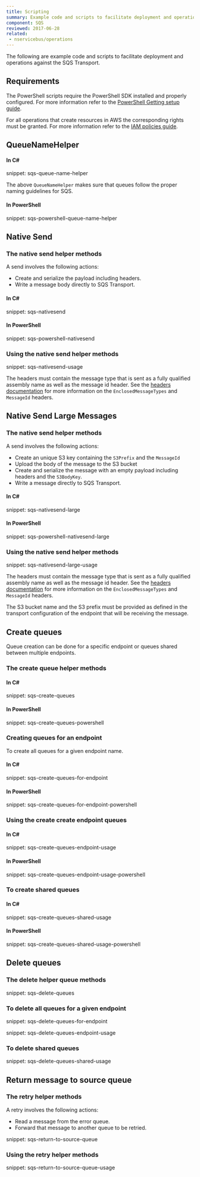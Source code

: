 ```yaml
---
title: Scripting
summary: Example code and scripts to facilitate deployment and operational actions against the SQS Transport.
component: SQS
reviewed: 2017-06-28
related:
 - nservicebus/operations
---
```


The following are example code and scripts to facilitate deployment and operations against the SQS Transport.

## Requirements

The PowerShell scripts require the PowerShell SDK installed and properly configured. For more information refer to the [PowerShell Getting setup guide](http://docs.aws.amazon.com/powershell/latest/userguide/pstools-getting-set-up.html).

For all operations that create resources in AWS the corresponding rights must be granted. For more information refer to the [IAM policies guide](http://docs.aws.amazon.com/IAM/latest/UserGuide/access_policies.html).

## QueueNameHelper

#### In C&#35;

snippet: sqs-queue-name-helper

The above `QueueNameHelper` makes sure that queues follow the proper naming guidelines for SQS.

#### In PowerShell

snippet: sqs-powershell-queue-name-helper

## Native Send

### The native send helper methods

A send involves the following actions:

 * Create and serialize the payload including headers.
 * Write a message body directly to SQS Transport.


#### In C&#35;

snippet: sqs-nativesend


#### In PowerShell

snippet: sqs-powershell-nativesend


### Using the native send helper methods

snippet: sqs-nativesend-usage

The headers must contain the message type that is sent as a fully qualified assembly name as well as the message id header. See the [headers documentation](/nservicebus/messaging/headers.md) for more information on the `EnclosedMessageTypes` and `MessageId` headers.

## Native Send Large Messages

### The native send helper methods

A send involves the following actions:

 * Create an unique S3 key containing the `S3Prefix` and the `MessageId`
 * Upload the body of the message to the S3 bucket
 * Create and serialize the message with an empty payload including headers and the `S3BodyKey`.
 * Write a message directly to SQS Transport.


#### In C&#35;

snippet: sqs-nativesend-large


#### In PowerShell

snippet: sqs-powershell-nativesend-large


### Using the native send helper methods

snippet: sqs-nativesend-large-usage

The headers must contain the message type that is sent as a fully qualified assembly name as well as the message id header. See the [headers documentation](/nservicebus/messaging/headers.md) for more information on the `EnclosedMessageTypes` and `MessageId` headers.

The S3 bucket name and the S3 prefix must be provided as defined in the transport configuration of the endpoint that will be receiving the message.

## Create queues

Queue creation can be done for a specific endpoint or queues shared between multiple endpoints.


### The create queue helper methods


#### In C&#35;

snippet: sqs-create-queues


#### In PowerShell

snippet: sqs-create-queues-powershell


### Creating queues for an endpoint

To create all queues for a given endpoint name.


#### In C&#35;

snippet: sqs-create-queues-for-endpoint


#### In PowerShell

snippet: sqs-create-queues-for-endpoint-powershell


### Using the create create endpoint queues


#### In C&#35;

snippet: sqs-create-queues-endpoint-usage


#### In PowerShell

snippet: sqs-create-queues-endpoint-usage-powershell


### To create shared queues


#### In C&#35;

snippet: sqs-create-queues-shared-usage


#### In PowerShell

snippet: sqs-create-queues-shared-usage-powershell


## Delete queues


### The delete helper queue methods

snippet: sqs-delete-queues


### To delete all queues for a given endpoint

snippet: sqs-delete-queues-for-endpoint

snippet: sqs-delete-queues-endpoint-usage


### To delete shared queues

snippet: sqs-delete-queues-shared-usage


## Return message to source queue


### The retry helper methods

A retry involves the following actions:

 * Read a message from the error queue.
 * Forward that message to another queue to be retried.

snippet: sqs-return-to-source-queue


### Using the retry helper methods

snippet: sqs-return-to-source-queue-usage
